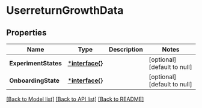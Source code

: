 # UserreturnGrowthData

## Properties
Name | Type | Description | Notes
------------ | ------------- | ------------- | -------------
**ExperimentStates** | [***interface{}**](interface{}.md) |  | [optional] [default to null]
**OnboardingState** | [***interface{}**](interface{}.md) |  | [optional] [default to null]

[[Back to Model list]](../README.md#documentation-for-models) [[Back to API list]](../README.md#documentation-for-api-endpoints) [[Back to README]](../README.md)


